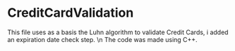 # CreditCardValidation

This file uses as a basis the Luhn algorithm to validate Credit Cards, i added an expiration date check step. \n
The code was made using C++.
